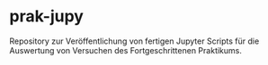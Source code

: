 # prak-jupy
Repository zur Veröffentlichung von fertigen Jupyter Scripts für die Auswertung von Versuchen des Fortgeschrittenen Praktikums.

